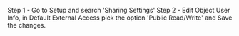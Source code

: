 Step 1 - Go to Setup and search 'Sharing Settings'
Step 2 - Edit Object User Info, in Default External Access pick the option 'Public Read/Write' and Save the changes.